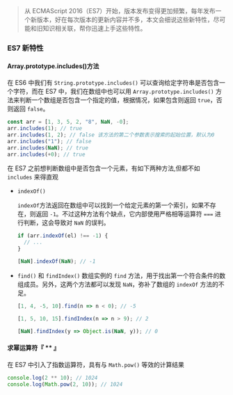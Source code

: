 > 从 ECMAScript 2016（ES7）开始，版本发布变得更加频繁，每年发布一个新版本，好在每次版本的更新内容并不多，本文会细说这些新特性，尽可能和旧知识相关联，帮你迅速上手这些特性。

### ES7 新特性

#### Array.prototype.includes()方法

在 ES6 中我们有 `String.prototype.includes()` 可以查询给定字符串是否包含一个字符，而在 ES7 中，我们在数组中也可以用 `Array.prototype.includes()` 方法来判断一个数组是否包含一个指定的值，根据情况，如果包含则返回 `true`，否则返回 `false`。

```javascript
const arr = [1, 3, 5, 2, "8", NaN, -0];
arr.includes(1); // true
arr.includes(1, 2); // false 该方法的第二个参数表示搜索的起始位置，默认为0
arr.includes("1"); // false
arr.includes(NaN); // true
arr.includes(+0); // true
```

在 ES7 之前想判断数组中是否包含一个元素，有如下两种方法,但都不如 `includes` 来得直观

- `indexOf()`

  `indexOf`方法返回在数组中可以找到一个给定元素的第一个索引，如果不存在，则返回 `-1`。不过这种方法有个缺点，它内部使用严格相等运算符 `===` 进行判断，这会导致对 `NaN` 的误判。

  ```javascript
  if (arr.indexOf(el) !== -1) {
    // ...
  }

  [NaN].indexOf(NaN); // -1
  ```

- `find()` 和 `findIndex()`
  数组实例的 `find` 方法，用于找出第一个符合条件的数组成员。另外，这两个方法都可以发现 `NaN`，弥补了数组的 `indexOf` 方法的不足。

  ```javascript
  [1, 4, -5, 10].find(n => n < 0); // -5

  [1, 5, 10, 15].findIndex(n => n > 9); // 2

  [NaN].findIndex(y => Object.is(NaN, y)); // 0
  ```

#### 求幂运算符『 \*\* 』

在 ES7 中引入了指数运算符，具有与 `Math.pow()` 等效的计算结果

```javascript
console.log(2 ** 10); // 1024
console.log(Math.pow(2, 10)); // 1024
```
